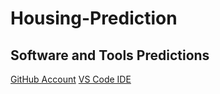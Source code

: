 # Housing-Prediction
## Software and Tools Predictions

[GitHub Account](https://github.com/sinu-02/Housing-Prediction)
[VS Code IDE]()